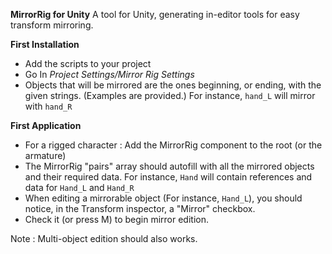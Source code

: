 **MirrorRig for Unity**
A tool for Unity, generating in-editor tools for easy transform mirroring.

**First Installation**
 - Add the scripts to your project
 - Go In *Project Settings/Mirror Rig Settings*
 - Objects that will be mirrored are the ones beginning, or ending, with the given strings. (Examples are provided.) For instance, `hand_L` will mirror with `hand_R`

**First Application**
 - For a rigged character : Add the MirrorRig component to the root (or the armature)
 - The MirrorRig "pairs" array should autofill with all the mirrored objects and their required data. For instance, `Hand` will contain references and data for `Hand_L` and `Hand_R`
 - When editing a mirrorable object (For instance, `Hand_L`), you should notice, in the Transform inspector, a "Mirror" checkbox.
 - Check it (or press M) to begin mirror edition.
 
Note : Multi-object edition should also works.
